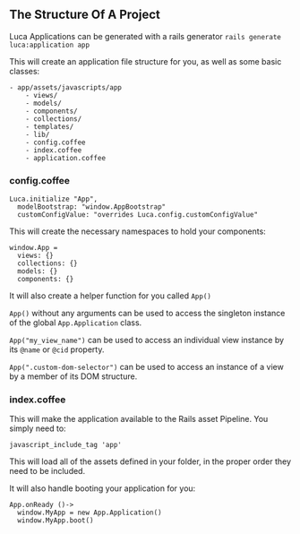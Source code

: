 ## The Structure Of A Project

Luca Applications can be generated with a rails generator `rails generate luca:application app`

This will create an application file structure for you, as well as some basic classes:

```
- app/assets/javascripts/app
	- views/
	- models/
	- components/
	- collections/
	- templates/
	- lib/
	- config.coffee
	- index.coffee
	- application.coffee
```

### config.coffee

```
Luca.initialize "App",
  modelBootstrap: "window.AppBootstrap"
  customConfigValue: "overrides Luca.config.customConfigValue"
```

This will create the necessary namespaces to hold your components:

```
window.App = 
  views: {}
  collections: {}
  models: {}
  components: {}
```

It will also create a helper function for you called `App()`

`App()` without any arguments can be used to access the singleton instance of the global `App.Application` class.

`App("my_view_name")` can be used to access an individual view instance by its `@name` or `@cid` property.

`App(".custom-dom-selector")` can be used to access an instance of a view by a member of its DOM structure.


### index.coffee

This will make the application available to the Rails asset Pipeline.  You simply need to:

```
javascript_include_tag 'app'
```

This will load all of the assets defined in your folder, in the proper order they need to be included.  

It will also handle booting your application for you:

```
App.onReady ()->
  window.MyApp = new App.Application()
  window.MyApp.boot()
```
